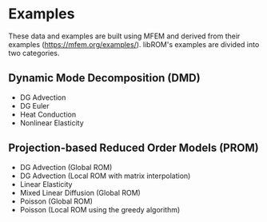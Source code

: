# Examples

These data and examples are built using MFEM and derived from their examples
(https://mfem.org/examples/). libROM's examples are divided into two categories.

## Dynamic Mode Decomposition (DMD)

- DG Advection
- DG Euler
- Heat Conduction
- Nonlinear Elasticity

## Projection-based Reduced Order Models (PROM)

- DG Advection (Global ROM)
- DG Advection (Local ROM with matrix interpolation)
- Linear Elasticity
- Mixed Linear Diffusion (Global ROM)
- Poisson (Global ROM)
- Poisson (Local ROM using the greedy algorithm)
